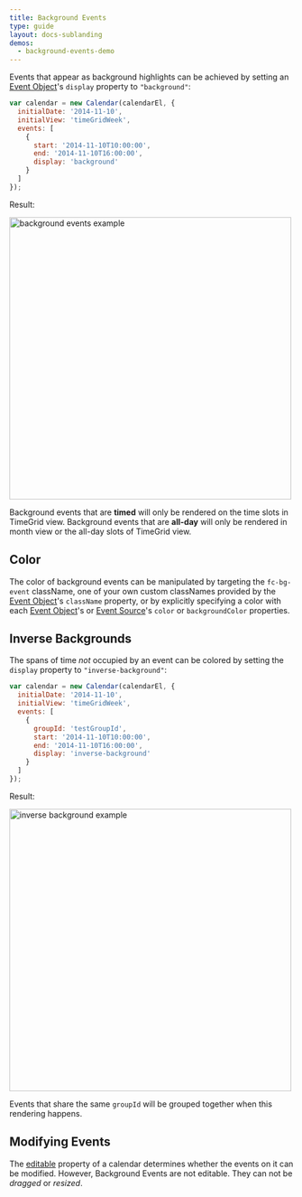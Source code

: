 ```yaml
---
title: Background Events
type: guide
layout: docs-sublanding
demos:
  - background-events-demo
---
```


Events that appear as background highlights can be achieved by setting an [Event Object](event-object)'s `display` property to `"background"`:

```js
var calendar = new Calendar(calendarEl, {
  initialDate: '2014-11-10',
  initialView: 'timeGridWeek',
  events: [
    {
      start: '2014-11-10T10:00:00',
      end: '2014-11-10T16:00:00',
      display: 'background'
    }
  ]
});
```

Result:

<img src='background-events.png' width='500' alt='background events example' />

Background events that are **timed** will only be rendered on the time slots in TimeGrid view. Background events that are **all-day** will only be rendered in month view or the all-day slots of TimeGrid view.


## Color

The color of background events can be manipulated by targeting the `fc-bg-event` className, one of your own custom classNames provided by the [Event Object](event-object)'s `className` property, or by explicitly specifying a color with each [Event Object](event-object)'s or [Event Source](event-source-object)'s `color` or `backgroundColor` properties.


## Inverse Backgrounds

The spans of time *not* occupied by an event can be colored by setting the `display` property to `"inverse-background"`:

```js
var calendar = new Calendar(calendarEl, {
  initialDate: '2014-11-10',
  initialView: 'timeGridWeek',
  events: [
    {
      groupId: 'testGroupId',
      start: '2014-11-10T10:00:00',
      end: '2014-11-10T16:00:00',
      display: 'inverse-background'
    }
  ]
});
```

Result:

<img src='background-events-inverse.png' width='500' alt='inverse background example' />

Events that share the same `groupId` will be grouped together when this rendering happens.

## Modifying Events

The [editable](editable) property of a calendar determines whether the events on it can be modified. However, Background Events are not editable. They can not be *dragged* or *resized*.
